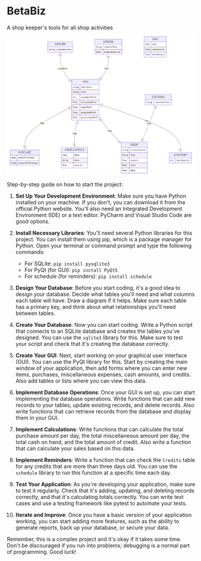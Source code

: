 # BetaBiz

A shop keeper's tools for all shop activities

![Alt text](resources\img\flow.png)

Step-by-step guide on how to start the project:

1. **Set Up Your Development Environment**: Make sure you have Python installed on your machine. If you don't, you can download it from the official Python website. You'll also need an Integrated Development Environment (IDE) or a text editor. PyCharm and Visual Studio Code are good options.

2. **Install Necessary Libraries**: You'll need several Python libraries for this project. You can install them using pip, which is a package manager for Python. Open your terminal or command prompt and type the following commands:

   - For SQLite: `pip install pysqlite3`
   - For PyQt (for GUI): `pip install PyQt5`
   - For schedule (for reminders): `pip install schedule`

3. **Design Your Database**: Before you start coding, it's a good idea to design your database. Decide what tables you'll need and what columns each table will have. Draw a diagram if it helps. Make sure each table has a primary key, and think about what relationships you'll need between tables.

4. **Create Your Database**: Now you can start coding. Write a Python script that connects to an SQLite database and creates the tables you've designed. You can use the `sqlite3` library for this. Make sure to test your script and check that it's creating the database correctly.

5. **Create Your GUI**: Next, start working on your graphical user interface (GUI). You can use the PyQt library for this. Start by creating the main window of your application, then add forms where you can enter new items, purchases, miscellaneous expenses, cash amounts, and credits. Also add tables or lists where you can view this data.

6. **Implement Database Operations**: Once your GUI is set up, you can start implementing the database operations. Write functions that can add new records to your tables, update existing records, and delete records. Also write functions that can retrieve records from the database and display them in your GUI.

7. **Implement Calculations**: Write functions that can calculate the total purchase amount per day, the total miscellaneous amount per day, the total cash on hand, and the total amount of credit. Also write a function that can calculate your sales based on this data.

8. **Implement Reminders**: Write a function that can check the `Credits` table for any credits that are more than three days old. You can use the `schedule` library to run this function at a specific time each day.

9. **Test Your Application**: As you're developing your application, make sure to test it regularly. Check that it's adding, updating, and deleting records correctly, and that it's calculating totals correctly. You can write test cases and use a testing framework like pytest to automate your tests.

10. **Iterate and Improve**: Once you have a basic version of your application working, you can start adding more features, such as the ability to generate reports, back up your database, or secure your data.

Remember, this is a complex project and it's okay if it takes some time. Don't be discouraged if you run into problems; debugging is a normal part of programming. Good luck!